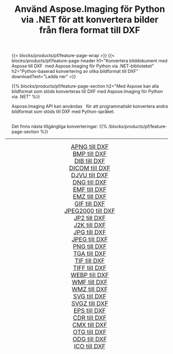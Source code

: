﻿---
title: Använd Aspose.Imaging för Python via .NET för att konvertera bilder från flera format till DXF 
weight: 3920
url: /sv/python-net/conversion/to/dxf/ 
lang: sv
langdirlevel: 2
locales: zh-hans,ja,it,ru,de,es,fr,nl,id,lt,pl,pt,vi,tr,ko,zh-hant,ar,hi,th,sv,cs,uk,he
description: Du kan använda Aspose.Imaging för Python via .NET-biblioteket för att konvertera från en mängd olika format till DXF
---

{{< blocks/products/pf/feature-page-wrap >}}
{{< blocks/products/pf/feature-page-header h1="Konvertera bilddokument med Aspose till DXF  med Aspose.Imaging för Python via .NET-biblioteket" h2="Python-baserad konvertering av olika bildformat till DXF" downloadText="Ladda ner" >}}


{{% blocks/products/pf/feature-page-section  h2="Med Aspose kan alla bildformat som stöds konverteras till DXF med Aspose.Imaging för Python via .NET" %}}
<p align=justify>Aspose.Imaging API kan användas   för att programmatiskt konvertera andra bildformat som stöds till DXF med Python-språket.</p>
<br/>
Det finns nästa tillgängliga konverteringar:
{{% /blocks/products/pf/feature-page-section %}}
<div class="container-fluid productfamilypage bg-gray">
    <div class="convertypes bg-gray agp-content section">
        <div class="container">
		<hr style="margin-left:-20px;"/>
		<div class="row other-converters" style="gap: 10px;font-size: 19px;text-align:center;">
		    <div class='col-md-2 other-converter remove-lp remove-rp'><a href="/imaging/sv/python-net/conversion/apng-to-dxf/" style="padding:15px;">APNG till DXF</a></div>
<div class='col-md-2 other-converter remove-lp remove-rp'><a href="/imaging/sv/python-net/conversion/bmp-to-dxf/" style="padding:15px;">BMP till DXF</a></div>
<div class='col-md-2 other-converter remove-lp remove-rp'><a href="/imaging/sv/python-net/conversion/dib-to-dxf/" style="padding:15px;">DIB till DXF</a></div>
<div class='col-md-2 other-converter remove-lp remove-rp'><a href="/imaging/sv/python-net/conversion/dicom-to-dxf/" style="padding:15px;">DICOM till DXF</a></div>
<div class='col-md-2 other-converter remove-lp remove-rp'><a href="/imaging/sv/python-net/conversion/djvu-to-dxf/" style="padding:15px;">DJVU till DXF</a></div>
<div class='col-md-2 other-converter remove-lp remove-rp'><a href="/imaging/sv/python-net/conversion/dng-to-dxf/" style="padding:15px;">DNG till DXF</a></div>
<div class='col-md-2 other-converter remove-lp remove-rp'><a href="/imaging/sv/python-net/conversion/emf-to-dxf/" style="padding:15px;">EMF till DXF</a></div>
<div class='col-md-2 other-converter remove-lp remove-rp'><a href="/imaging/sv/python-net/conversion/emz-to-dxf/" style="padding:15px;">EMZ till DXF</a></div>
<div class='col-md-2 other-converter remove-lp remove-rp'><a href="/imaging/sv/python-net/conversion/gif-to-dxf/" style="padding:15px;">GIF till DXF</a></div>
<div class='col-md-2 other-converter remove-lp remove-rp'><a href="/imaging/sv/python-net/conversion/jpeg2000-to-dxf/" style="padding:15px;">JPEG2000 till DXF</a></div>
<div class='col-md-2 other-converter remove-lp remove-rp'><a href="/imaging/sv/python-net/conversion/jp2-to-dxf/" style="padding:15px;">JP2 till DXF</a></div>
<div class='col-md-2 other-converter remove-lp remove-rp'><a href="/imaging/sv/python-net/conversion/j2k-to-dxf/" style="padding:15px;">J2K till DXF</a></div>
<div class='col-md-2 other-converter remove-lp remove-rp'><a href="/imaging/sv/python-net/conversion/jpg-to-dxf/" style="padding:15px;">JPG till DXF</a></div>
<div class='col-md-2 other-converter remove-lp remove-rp'><a href="/imaging/sv/python-net/conversion/jpeg-to-dxf/" style="padding:15px;">JPEG till DXF</a></div>
<div class='col-md-2 other-converter remove-lp remove-rp'><a href="/imaging/sv/python-net/conversion/png-to-dxf/" style="padding:15px;">PNG till DXF</a></div>
<div class='col-md-2 other-converter remove-lp remove-rp'><a href="/imaging/sv/python-net/conversion/tga-to-dxf/" style="padding:15px;">TGA till DXF</a></div>
<div class='col-md-2 other-converter remove-lp remove-rp'><a href="/imaging/sv/python-net/conversion/tif-to-dxf/" style="padding:15px;">TIF till DXF</a></div>
<div class='col-md-2 other-converter remove-lp remove-rp'><a href="/imaging/sv/python-net/conversion/tiff-to-dxf/" style="padding:15px;">TIFF till DXF</a></div>
<div class='col-md-2 other-converter remove-lp remove-rp'><a href="/imaging/sv/python-net/conversion/webp-to-dxf/" style="padding:15px;">WEBP till DXF</a></div>
<div class='col-md-2 other-converter remove-lp remove-rp'><a href="/imaging/sv/python-net/conversion/wmf-to-dxf/" style="padding:15px;">WMF till DXF</a></div>
<div class='col-md-2 other-converter remove-lp remove-rp'><a href="/imaging/sv/python-net/conversion/wmz-to-dxf/" style="padding:15px;">WMZ till DXF</a></div>
<div class='col-md-2 other-converter remove-lp remove-rp'><a href="/imaging/sv/python-net/conversion/svg-to-dxf/" style="padding:15px;">SVG till DXF</a></div>
<div class='col-md-2 other-converter remove-lp remove-rp'><a href="/imaging/sv/python-net/conversion/svgz-to-dxf/" style="padding:15px;">SVGZ till DXF</a></div>
<div class='col-md-2 other-converter remove-lp remove-rp'><a href="/imaging/sv/python-net/conversion/eps-to-dxf/" style="padding:15px;">EPS till DXF</a></div>
<div class='col-md-2 other-converter remove-lp remove-rp'><a href="/imaging/sv/python-net/conversion/cdr-to-dxf/" style="padding:15px;">CDR till DXF</a></div>
<div class='col-md-2 other-converter remove-lp remove-rp'><a href="/imaging/sv/python-net/conversion/cmx-to-dxf/" style="padding:15px;">CMX till DXF</a></div>
<div class='col-md-2 other-converter remove-lp remove-rp'><a href="/imaging/sv/python-net/conversion/otg-to-dxf/" style="padding:15px;">OTG till DXF</a></div>
<div class='col-md-2 other-converter remove-lp remove-rp'><a href="/imaging/sv/python-net/conversion/odg-to-dxf/" style="padding:15px;">ODG till DXF</a></div>
<div class='col-md-2 other-converter remove-lp remove-rp'><a href="/imaging/sv/python-net/conversion/ico-to-dxf/" style="padding:15px;">ICO till DXF</a></div>
                </div>
        </div>
    </div>
</div>
<br/>

